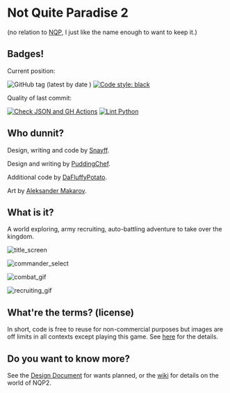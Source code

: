 # Not Quite Paradise 2

(no relation to [NQP], I just like the name enough to want to keep it.)

## Badges!
Current position:

![GitHub tag (latest by date
)](https://img.shields.io/github/v/tag/Snayff/nqp2?label=version)
[![Code style: black](https://img.shields.io/badge/code%20style-black-000000.svg)](https://github.com/psf/black)

Quality of last commit:

[![Check JSON and GH Actions](https://github.com/Snayff/nqp2/actions/workflows/check_json_gh_actions.yml/badge.svg)](https://github.com/Snayff/nqp2/actions/workflows/check_json_gh_actions.yml)
[![Lint Python](https://github.com/Snayff/nqp2/actions/workflows/lint_and_fix_py.yml/badge.svg)](https://github.com/Snayff/nqp2/actions/workflows/lint_and_fix_py.yml)

## Who dunnit? 

Design, writing and code by [Snayff].

Design and writing by [PuddingChef]. 

Additional code by [DaFluffyPotato].

Art by [Aleksander Makarov].

## What is it?
A world exploring, army recruiting, auto-battling adventure to take over the kingdom. 

![title_screen](https://i.imgur.com/rw9sDZW.png)

![commander_select](https://i.imgur.com/0sx7YAQ.png)

![combat_gif](https://i.imgur.com/xBtSSPf.gif)

![recruiting_gif](https://i.imgur.com/gDGcRKo.gif)



## What're the terms? (license)
In short, code is free to reuse for non-commercial purposes but images are off limits in all contexts except playing this game. 
See [here](/license.txt) for the details.

## Do you want to know more?
See the [Design Document] for wants planned, or the [wiki] for details on the world of NQP2.


[NQP]: https://github.com/Snayff/notquiteparadise
[Snayff]: https://github.com/Snayff
[PuddingChef]: https://github.com/PuddingChef
[DaFluffyPotato]: http://dafluffypotato.com
[Aleksander Makarov]: https://iknowkingrabbit.itch.io/
[Design Document]: https://docs.google.com/document/d/1J6PRu0flNJGRrUqQwEJYH1CG7n4FQ4PSB_9IyDORwR4/edit#
[wiki]: https://github.com/Snayff/nqp2/wiki
